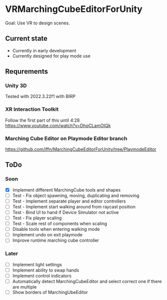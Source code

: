 # VRMarchingCubeEditorForUnity
Goal: Use VR to design scenes.

## Current state
- Currently in early development
- Currently designed for play mode use

## Requrements
### Unity 3D
Tested with 2022.3.22f1 with BIRP

### XR Interaction Toolkit
Follow the first part of this until 4:28  
https://www.youtube.com/watch?v=DhqCLamOIQk

### Marching Cube Editor on Playmode Editor branch
https://github.com/iffn/MarchingCubeEditorForUnity/tree/PlaymodeEditor

## ToDo
### Soon
- [x] Implement different MarchingCube tools and shapes
- [ ] Test - Fix object spawning, moving, duplicating and removing
- [ ] Test - Implement separate player and editor controllers
- [ ] Test - Implement start walking around from raycast position
- [ ] Test - Bind UI to hand if Device Simulator not active
- [ ] Test - Fix player scaling
- [ ] Test - Scale rest of components when scaling
- [ ] Disable tools when entering walking mode
- [ ] Implement undo on exit playmode
- [ ] Improve runtime marching cube controller

### Later
- [ ] Implement light settings
- [ ] Implement ability to swap hands
- [ ] Implement control indicators
- [ ] Automatically detect MarchingCubeEditor and select correct one if there are multiple
- [ ] Show borders of MarchingUbeEditor